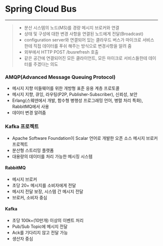 # Spring Cloud Bus

---
> - 분산 시스템의 노드(MS)를 경량 메시지 브로커와 연결
> - 상태 및 구성에 대한 변경 사항을 연결된 노드에게 전달(Broadcast)
> - configuration server와 연결되어 있는 클라우드 버스가 마이크로 서비스한테 직접 데이터를 푸쉬 해주는 방식으로 변경사항을 알려 줌
> - 외부에서 HTTP POST /busrefresh 호출
> - 같은 공간에 연결되어진 모든 클라이언트, 모든 마이크로 서비스들한테 데이터를 주겠다는 의도

### AMQP(Advanced Message Queuing Protocol)
- 메시지 지향 미들웨어를 위한 개방형 표준 응용 계층 프로토콜
- 메시지 지향, 큐잉, 라우팅(P2P, Publisher-Subscriber), 신뢰성, 보안
- Erlang(스웨덴에서 개발, 함수형 병행성 프로그래밍 언어, 병렬 처리 특화), RabbitMQ에서 사용
- 데이터 변경 알려줌

### Kafka 프로젝트
- Apache Software Foundation이 Scalar 언어로 개발한 오픈 소스 메시지 브로커 프로젝트
- 분산형 스트리밍 플랫폼
- 대용량의 데이터를 처리 가능한 메시징 시스템


#### RabbitMQ
- 메시지 브로커
- 초당 20+ 메시지를 소비자에게 전달
- 메시지 전달 보장, 시스템 간 메시지 전달
- 브로커, 소비자 중심

#### Kafka
- 초당 100k+(10만개) 이상의 이벤트 처리
- Pub/Sub Topic에 메시지 전달
- Ack를 기다리지 않고 전달 가능
- 생산자 중심

